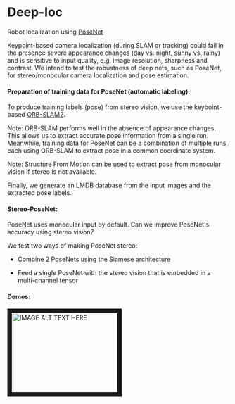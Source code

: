 # Deep-loc

Robot localization using [PoseNet](https://github.com/alexgkendall/caffe-posenet)

Keypoint-based camera localization (during SLAM or tracking) could fail in the presence severe appearance changes (day vs. night, sunny vs. rainy) and is sensitive to input quality, e.g. image resolution, sharpness and contrast. We intend to test the robustness of deep nets, such as PoseNet, for stereo/monocular camera localization and pose estimation.

#### Preparation of training data for PoseNet (automatic labeling):

To produce training labels (pose) from stereo vision, we use the keyboint-based [ORB-SLAM2](https://github.com/raulmur/ORB_SLAM2). 

Note: ORB-SLAM performs well in the absence of appearance changes. This allows us to extract accurate pose information from a single run. Meanwhile, training data for PoseNet can be a combination of multiple runs, each using ORB-SLAM to extract pose in a common coordinate system. 

Note: Structure From Motion can be used to extract pose from monocular vision if stereo is not available. 

Finally, we generate an LMDB database from the input images and the extracted pose labels.

#### Stereo-PoseNet:

PoseNet uses monocular input by default. Can we improve PoseNet's accuracy using stereo vision? 

We test two ways of making PoseNet stereo: 

 - Combine 2 PoseNets using the Siamese architecture
 
 - Feed a single PoseNet with the stereo vision that is embedded in a multi-channel tensor
 
#### Demos:

<a href="https://www.youtube.com/watch?v=oWsb1U0OkW8&feature=youtu.be" target="_blank"><img src="https://img.youtube.com/vi/oWsb1U0OkW8/0.jpg" alt="IMAGE ALT TEXT HERE" width="240" height="180" border="10" /></a>
